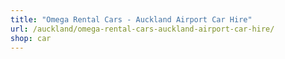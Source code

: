 ```yaml
---
title: "Omega Rental Cars - Auckland Airport Car Hire"
url: /auckland/omega-rental-cars-auckland-airport-car-hire/
shop: car
---
```

